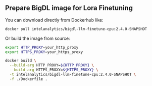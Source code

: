 ## Prepare BigDL image for Lora Finetuning

You can download directly from Dockerhub like:

```bash
docker pull intelanalytics/bigdl-llm-finetune-cpu:2.4.0-SNAPSHOT
```

Or build the image from source:

```bash
export HTTP_PROXY=your_http_proxy
export HTTPS_PROXY=your_https_proxy

docker build \
  --build-arg HTTP_PROXY=${HTTP_PROXY} \
  --build-arg HTTPS_PROXY=${HTTPS_PROXY} \
  -t intelanalytics/bigdl-llm-finetune-cpu:2.4.0-SNAPSHOT \
  -f ./Dockerfile .
```
